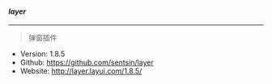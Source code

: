 #### *layer*
---
> 弹窗插件

* Version: 1.8.5
* Github: https://github.com/sentsin/layer
* Website: http://layer.layui.com/1.8.5/